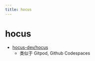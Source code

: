 ```yaml
---
title: hocus
---
```


# hocus

- [hocus-dev/hocus](https://github.com/hocus-dev/hocus)
  - 类似于 Gitpod, Github Codespaces
